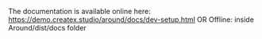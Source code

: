 The documentation is available online here:
https://demo.createx.studio/around/docs/dev-setup.html
OR
Offline: inside Around/dist/docs folder